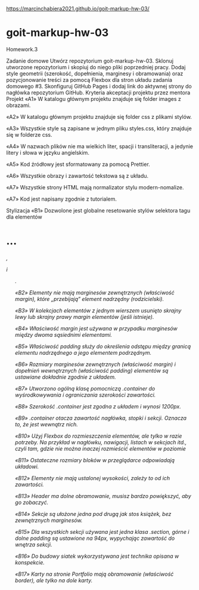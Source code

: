 https://marcinchabiera2021.github.io/goit-markup-hw-03/


# goit-markup-hw-03
Homework.3


Zadanie domowe
Utwórz repozytorium goit-markup-hw-03.
Sklonuj utworzone repozytorium i skopiuj do niego pliki poprzedniej pracy.
Dodaj style geometrii (szerokość, dopełnienia, marginesy i obramowania) oraz pozycjonowanie treści za pomocą Flexbox dla stron układu zadania domowego #3.
Skonfiguruj GitHub Pages i dodaj link do aktywnej strony do nagłówka repozytorium GitHub.
Kryteria akceptacji projektu przez mentora
Projekt
«A1» W katalogu głównym projektu znajduje się folder images z obrazami.

«A2» W katalogu głównym projektu znajduje się folder css z plikami stylów.

«A3» Wszystkie style są zapisane w jednym pliku styles.css, który znajduje się w folderze css.

«A4» W nazwach plików nie ma wielkich liter, spacji i transliteracji, a jedynie litery i słowa w języku angielskim.

«A5» Kod źródłowy jest sformatowany za pomocą Prettier.

«A6» Wszystkie obrazy i zawartość tekstowa są z układu.

«A7» Wszystkie strony HTML mają normalizator stylu modern-nomalize.

«A7» Kod jest napisany zgodnie z tutorialem.

Stylizacja
«B1» Dozwolone jest globalne resetowanie stylów selektora tagu dla elementów <h1>...<h6>, <p> i <ul>.

«B2» Elementy nie mają marginesów zewnętrznych (właściwość margin), które „przebijają” element nadrzędny (rodzicielski).

«B3» W kolekcjach elementów z jednym wierszem usunięto skrajny lewy lub skrajny prawy margin elementów (jeśli istnieje).

«B4» Właściwość margin jest używana w przypadku marginesów między dwoma sąsiednimi elementami.

«B5» Właściwość padding służy do określenia odstępu między granicą elementu nadrzędnego a jego elementem podrzędnym.

«B6» Rozmiary marginesów zewnętrznych (właściwość margin) i dopełnień wewnętrznych (właściwość padding) elementów są ustawiane dokładnie zgodnie z układem.

«B7» Utworzono ogólną klasę pomocniczą .container do wyśrodkowywania i ograniczania szerokości zawartości.

«B8» Szerokość .container jest zgodna z układem i wynosi 1200px.

«B9» .container otacza zawartość nagłówka, stopki i sekcji. Oznacza to, że jest wewnątrz nich.

«B10» Użyj Flexbox do rozmieszczenia elementów, ale tylko w razie potrzeby. Na przykład w nagłówku, nawigacji, listach w sekcjach itd., czyli tam, gdzie nie można inaczej rozmieścić elementów w poziomie

«B11» Ostateczne rozmiary bloków w przeglądarce odpowiadają układowi.

«B12» Elementy nie mają ustalonej wysokości, zależy to od ich zawartości.

«B13» Header ma dolne obramowanie, musisz bardzo powiększyć, aby go zobaczyć.

«B14» Sekcje są ułożone jedna pod drugą jak stos książek, bez zewnętrznych marginesów.

«B15» Dla wszystkich sekcji używana jest jedna klasa .section, górne i dolne padding są ustawione na 94px, wypychając zawartość do wnętrza sekcji.

«B16» Do budowy siatek wykorzystywana jest technika opisana w konspekcie.

«B17» Karty na stronie Portfolio mają obramowanie (właściwość border), ale tylko na dole karty.
